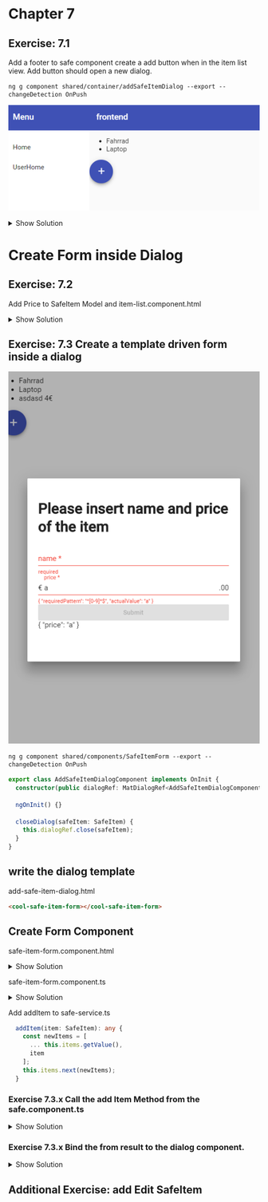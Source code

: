 # Chapter 7

## Exercise: 7.1

Add a footer to safe component
create a add button when in the item list view.
Add button should open a new dialog.

```
ng g component shared/container/addSafeItemDialog --export --changeDetection OnPush
```

![71](screenshots/71.PNG)

<details><summary>Show Solution</summary>
<p>
safe.component.html
</p>

```html
<footer>
  <button mat-fab color="primary" (click)="onAddSafeItem($event)" >
     <mat-icon aria-label="Example icon-button with a add icon">add</mat-icon>
  </button>
</footer>
```

safe.component.css

```css
:host {
  display: flex;
  flex-direction: column;
}

cool-item-list {
  flex: 1;
}
```

safe.component.ts

```typescript
  ...
  constructor(
    private activatedRoute: ActivatedRoute,
    private service: SafeService,
    private dialog: MatDialog,
  ) { }

  ...

  onAddSafeItem(event) {
    const dialogRef = this.dialog.open(AddSafeItemDialogComponent, {
      height: '400px',
      width: '600px',
    });
  }
```

</details>

# Create Form inside Dialog

## Exercise: 7.2

Add Price to SafeItem Model and item-list.component.html

<details><summary>Show Solution</summary>

```html
<ul>
  <li *ngFor="let item of items">{{item?.name}}
    <span *ngIf="item!.price">
      {{item!.price}}€
    </span>
  </li>
</ul>
```

</details>

## Exercise: 7.3 Create a template driven form inside a dialog

![73](screenshots/73.PNG)

```
ng g component shared/components/SafeItemForm --export --changeDetection OnPush
```

```typescript
export class AddSafeItemDialogComponent implements OnInit {
  constructor(public dialogRef: MatDialogRef<AddSafeItemDialogComponent>) {}

  ngOnInit() {}

  closeDialog(safeItem: SafeItem) {
    this.dialogRef.close(safeItem);
  }
}
```

## write the dialog template

add-safe-item-dialog.html

```html
<cool-safe-item-form></cool-safe-item-form>
```

## Create Form Component

safe-item-form.component.html

<details><summary>Show Solution</summary>
<p>

### Exercise 7.3.x Create Form Component

```html
<h1>Please insert name and price of the item</h1>
<form (ngSubmit)="onSubmit()" #safeitemForm="ngForm">
  <div>
    <mat-form-field>
      <input autocomplete="section-item name" #name="ngModel" matInput placeholder="name" required aria-required="true" [(ngModel)]="model.name" type="text"
        name="name" class="form-control" id="name">
      <mat-error *ngIf="(name.invalid || !name.pristine) && name.getError('required')">required</mat-error>
    </mat-form-field>
    <mat-form-field>
      <input autocomplete="section-item price" #price="ngModel" matInput required placeholder="price" pattern="[0-9]*" aria-required="true" [(ngModel)]="model.price"
        type="text" name="price" class="form-control" id="price">
      <span matPrefix>€&nbsp;</span>
      <span matSuffix>.00</span>
      <mat-error *ngIf="(price.invalid || !price.pristine) && price.getError('required')">required</mat-error>
      <mat-error *ngIf="price.invalid || !price.pristine ">{{price.getError('pattern') | json}}</mat-error>
    </mat-form-field>
    <button [disabled]="!safeitemForm.form.valid" mat-raised-button color="primary" type="submit">Submit</button>
  </div>
  {{ model | json }}
</form>
```

</p>
</details>

safe-item-form.component.ts

<details><summary>Show Solution</summary>
<p>

```typescript
import { Component, EventEmitter, OnInit, ChangeDetectionStrategy, Input, Output } from '@angular/core';
import { SafeItem } from 'src/app/core';

@Component({
  selector: 'cool-safe-item-form',
  templateUrl: './safe-item-form.component.html',
  styleUrls: ['./safe-item-form.component.css'],
  changeDetection: ChangeDetectionStrategy.OnPush,
})
export class SafeItemFormComponent implements OnInit {
  @Output()
  result: EventEmitter<SafeItem> = new EventEmitter();
  model = <SafeItem>{};

  constructor() {}

  ngOnInit() {}

  onSubmit() {
    this.result.emit(this.model);
  }

  // TODO: Remove this when we're done
  get diagnostic() {
    return JSON.stringify(this.model);
  }
}
```

</p>
</details>

Add addItem to safe-service.ts

```typescript
  addItem(item: SafeItem): any {
    const newItems = [
      ... this.items.getValue(),
      item
    ];
    this.items.next(newItems);
  }
```

### Exercise 7.3.x Call the add Item Method from the safe.component.ts

<details><summary>Show Solution</summary>
<p>

safe.component.ts

```typescript
  onAddSafeItem(event) {
    const dialogRef = this.dialog.open(AddSafeItemDialogComponent, {
      height: '400px',
      width: '600px',
    });
    dialogRef.afterClosed().subscribe(result => {
      console.log(`Dialog result: ${result}`);
      if (result) {
        this.service.addItem(result);
      }
    });
  }
```

</p>
</details>

### Exercise 7.3.x Bind the from result to the dialog component.

<details><summary>Show Solution</summary>
<p>

```html
<cool-safe-item-form (result)=closeDialog($event)></cool-safe-item-form>
```

</p>
</details>

## Additional Exercise: add Edit SafeItem

